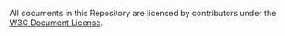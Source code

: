 All documents in this Repository are licensed by contributors
under the 
[W3C Document License](https://www.w3.org/Consortium/Legal/copyright-documents).

